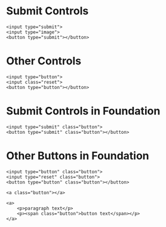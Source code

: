 # Submit Controls

    <input type="submit">
    <input type="image">
    <button type="submit"></button>

# Other Controls

    <input type="button">
    <input class="reset">
    <button type="button"></button>

# Submit Controls in Foundation

    <input type="submit" class="button">
    <button type="submit" class="button"></button>

# Other Buttons in Foundation

    <input type="button" class="button">
    <input type="reset" class="button">
    <button type="button" class="button"></button>

    <a class="button"></a>

    <a>
        <p>paragraph text</p>
        <p><span class="button">button text</span></p>
    </a>
